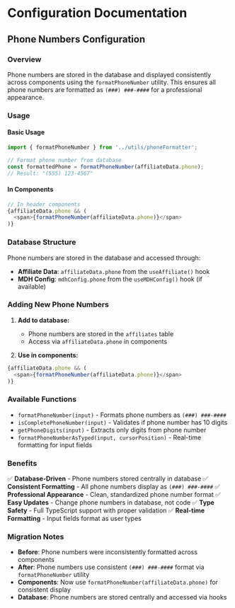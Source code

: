 # Configuration Documentation

## Phone Numbers Configuration

### Overview
Phone numbers are stored in the database and displayed consistently across components using the `formatPhoneNumber` utility. This ensures all phone numbers are formatted as `(###) ###-####` for a professional appearance.

### Usage

#### Basic Usage
```typescript
import { formatPhoneNumber } from '../utils/phoneFormatter';

// Format phone number from database
const formattedPhone = formatPhoneNumber(affiliateData.phone);
// Result: "(555) 123-4567"
```

#### In Components
```typescript
// In header components
{affiliateData.phone && (
  <span>{formatPhoneNumber(affiliateData.phone)}</span>
)}
```

### Database Structure

Phone numbers are stored in the database and accessed through:

- **Affiliate Data**: `affiliateData.phone` from the `useAffiliate()` hook
- **MDH Config**: `mdhConfig.phone` from the `useMDHConfig()` hook (if available)

### Adding New Phone Numbers

1. **Add to database:**
   - Phone numbers are stored in the `affiliates` table
   - Access via `affiliateData.phone` in components

2. **Use in components:**
```typescript
{affiliateData.phone && (
  <span>{formatPhoneNumber(affiliateData.phone)}</span>
)}
```

### Available Functions

- `formatPhoneNumber(input)` - Formats phone numbers as `(###) ###-####`
- `isCompletePhoneNumber(input)` - Validates if phone number has 10 digits
- `getPhoneDigits(input)` - Extracts only digits from phone number
- `formatPhoneNumberAsTyped(input, cursorPosition)` - Real-time formatting for input fields

### Benefits

✅ **Database-Driven** - Phone numbers stored centrally in database
✅ **Consistent Formatting** - All phone numbers display as `(###) ###-####`
✅ **Professional Appearance** - Clean, standardized phone number format
✅ **Easy Updates** - Change phone numbers in database, not code
✅ **Type Safety** - Full TypeScript support with proper validation
✅ **Real-time Formatting** - Input fields format as user types

### Migration Notes

- **Before**: Phone numbers were inconsistently formatted across components
- **After**: Phone numbers use consistent `(###) ###-####` format via `formatPhoneNumber` utility
- **Components**: Now use `formatPhoneNumber(affiliateData.phone)` for consistent display
- **Database**: Phone numbers are stored centrally and accessed via hooks
